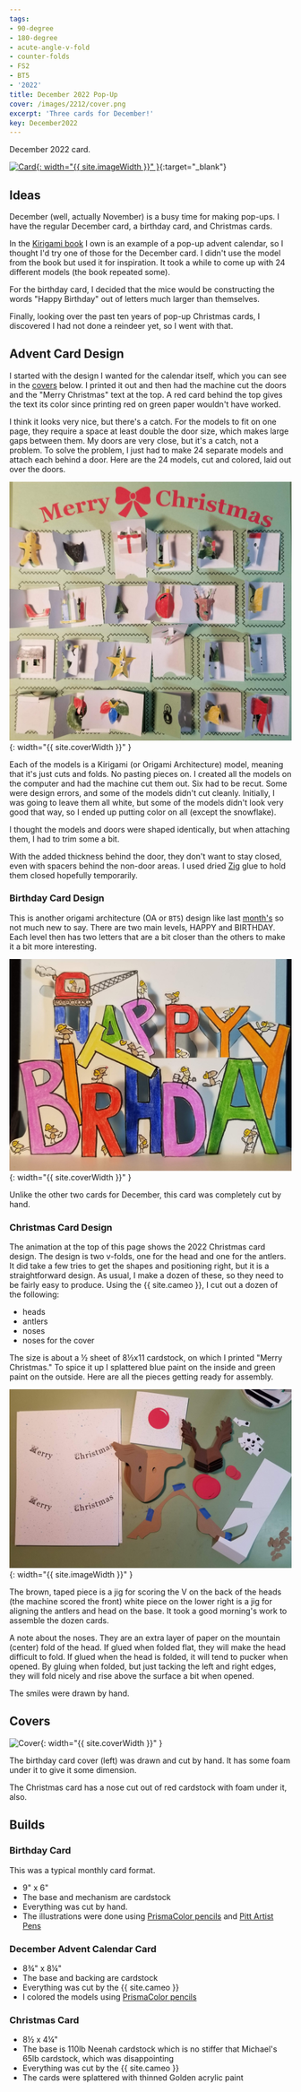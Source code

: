 ```yaml
---
tags:
- 90-degree
- 180-degree
- acute-angle-v-fold
- counter-folds
- FS2
- BT5
- '2022'
title: December 2022 Pop-Up
cover: /images/2212/cover.png
excerpt: 'Three cards for December!'
key: December2022
---
```

December 2022 card.

[![Card]({{site.baseurl}}/images/2212/popup.gif){: width="{{ site.imageWidth }}" }](/images/2212/popup.gif "Click to replay in a new tab"){:target="_blank"}

## Ideas

December (well, actually November) is a busy time for making pop-ups. I have the regular December card, a birthday card, and Christmas cards.

In the [Kirigami book](/books.html#kirigami-the-art-of-3-dimensional-paper-cutting) I own is an example of a pop-up advent calendar, so I thought I'd try one of those for the December card. I didn't use the model from the book but used it for inspiration. It took a while to come up with 24 different models (the book repeated some).

For the birthday card, I decided that the mice would be constructing the words "Happy Birthday" out of letters much larger than themselves.

Finally, looking over the past ten years of pop-up Christmas cards, I discovered I had not done a reindeer yet, so I went with that.

## Advent Card Design

I started with the design I wanted for the calendar itself, which you can see in the [covers](#covers) below. I printed it out and then had the machine cut the doors and the "Merry Christmas" text at the top. A red card behind the top gives the text its color since printing red on green paper wouldn't have worked.

I think it looks very nice, but there's a catch. For the models to fit on one page, they require a space at least double the door size, which makes large gaps between them. My doors are very close, but it's a catch, not a problem. To solve the problem, I just had to make 24 separate models and attach each behind a door. Here are the 24 models, cut and colored, laid out over the doors.

![preparing the advent calendar](/images/2212/advent-prep.jpg/){: width="{{ site.coverWidth }}" }

Each of the models is a Kirigami (or Origami Architecture) model, meaning that it's just cuts and folds. No pasting pieces on. I created all the models on the computer and had the machine cut them out. Six had to be recut. Some were design errors, and some of the models didn't cut cleanly. Initially, I was going to leave them all white, but some of the models didn't look very good that way, so I ended up putting color on all (except the snowflake).

I thought the models and doors were shaped identically, but when attaching them, I had to trim some a bit.

With the added thickness behind the door, they don't want to stay closed, even with spacers behind the non-door areas. I used dried [Zig](/supplies.html#zig-2-way-glue-stick) glue to hold them closed hopefully temporarily.

### Birthday Card Design

This is another origami architecture (OA or `BT5`) design like last [month's](/2022/10/29/november.html) so not much new to say. There are two main levels, HAPPY and BIRTHDAY. Each level then has two letters that are a bit closer than the others to make it a bit more interesting.

![birthday card](/images/2212/birthday.jpg){: width="{{ site.coverWidth }}" }

Unlike the other two cards for December, this card was completely cut by hand.

### Christmas Card Design

The animation at the top of this page shows the 2022 Christmas card design. The design is two v-folds, one for the head and one for the antlers. It did take a few tries to get the shapes and positioning right, but it is a straightforward design. As usual, I make a dozen of these, so they need to be fairly easy to produce. Using the {{ site.cameo }}, I cut out a dozen of the following:

- heads
- antlers
- noses
- noses for the cover

The size is about a &frac12; sheet of 8&frac12;x11 cardstock, on which I printed "Merry Christmas." To spice it up I splattered blue paint on the inside and green paint on the outside. Here are all the pieces getting ready for assembly.

![christmas card prep](/images/2212/xmas-prep.jpg){: width="{{ site.imageWidth }}" }

The brown, taped piece is a jig for scoring the V on the back of the heads (the machine scored the front) white piece on the lower right is a jig for aligning the antlers and head on the base. It took a good morning's work to assemble the dozen cards.

A note about the noses. They are an extra layer of paper on the mountain (center) fold of the head. If glued when folded flat, they will make the head difficult to fold. If glued when the head is folded, it will tend to pucker when opened. By gluing when folded, but just tacking the left and right edges, they will fold nicely and rise above the surface a bit when opened.

The smiles were drawn by hand.

## Covers

![Cover]({{site.baseurl}}{{page.cover}}){: width="{{ site.coverWidth }}" }

The birthday card cover (left) was drawn and cut by hand. It has some foam under it to give it some dimension.

The Christmas card has a nose cut out of red cardstock with foam under it, also.

## Builds

### Birthday Card

This was a typical monthly card format.

- 9" x 6"
- The base and mechanism are cardstock
- Everything was cut by hand.
- The illustrations were done using [PrismaColor pencils](/supplies.html#prismacolor-colored-pencils) and [Pitt Artist Pens](/supplies.html#faber-castell-pitt-artist-pens)

### December Advent Calendar Card

- 8&frac34;" x 8&frac14;"
- The base and backing are cardstock
- Everything was cut by the {{ site.cameo }}
- I colored the models using [PrismaColor pencils](/supplies.html#prismacolor-colored-pencils)

### Christmas Card

- 8&frac12; x 4&frac14;"
- The base is 110lb Neenah cardstock which is no stiffer that Michael's 65lb cardstock, which was disappointing
- Everything was cut by the {{ site.cameo }}
- The cards were splattered with thinned Golden acrylic paint
